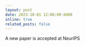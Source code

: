 ```yaml
---
layout: post
date: 2023-10-01 12:00:00-0400
inline: true
related_posts: false
---
```


A new paper is accepted at NeurIPS 
